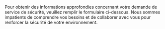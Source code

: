 ---
---
Pour obtenir des informations approfondies concernant votre demande de service de sécurité, veuillez remplir le formulaire ci-dessous. Nous sommes impatients de comprendre vos besoins et de collaborer avec vous pour renforcer la sécurité de votre environnement.